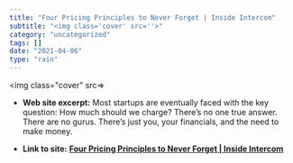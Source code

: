```yaml
---
title: "Four Pricing Principles to Never Forget | Inside Intercom"
subtitle: "<img class='cover' src=''>"
category: "uncategorized"
tags: []
date: "2021-04-06"
type: "rain"
---
```

<img class="cover" src=>



* **Web site excerpt:** Most startups are eventually faced with the key question: How much should we charge? There’s no one true answer. There are no gurus. There’s just you, your financials, and the need to make money.

* **Link to site:** **[Four Pricing Principles to Never Forget | Inside Intercom](http://insideintercom.io/four-pricing-principals-to-never-forget)**